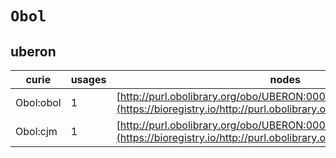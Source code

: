 # `Obol`
## uberon
| curie     |   usages | nodes                                                                                                                 |
|-----------|----------|-----------------------------------------------------------------------------------------------------------------------|
| Obol:obol |        1 | [http://purl.obolibrary.org/obo/UBERON:0003281](https://bioregistry.io/http://purl.obolibrary.org/obo/UBERON:0003281) |
| Obol:cjm  |        1 | [http://purl.obolibrary.org/obo/UBERON:0004673](https://bioregistry.io/http://purl.obolibrary.org/obo/UBERON:0004673) |
